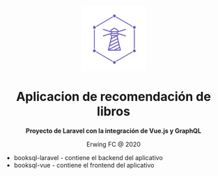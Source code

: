 <div align="center">
  <a target="_blank" href="https://www.lighthouse-php.com">
    <img src="./logo.png" alt=lighthouse-logo" width="150" height="150">
  </a>
</div>

<div align="center">

# Aplicacion de recomendación de libros 

**Proyecto de Laravel con la integración de Vue.js y GraphQL**

Erwing FC @ 2020
</div>

* booksql-laravel - contiene el backend del aplicativo
* booksql-vue - contiene el frontend del aplicativo
